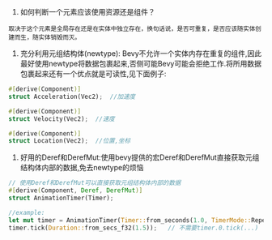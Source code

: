 1. 如何判断一个元素应该使用资源还是组件？
```
取决于这个元素是全局存在还是在实体中独立存在，换句话说，是否可重复，是否应该随实体创建而生，随实体销毁而灭。
```
1. 充分利用元组结构体(newtype): Bevy不允许一个实体内存在重复的组件,因此最好使用newtype将数据包裹起来,否侧可能Bevy可能会拒绝工作.将所用数据包裹起来还有一个优点就是可读性,见下面例子:
```rust
#[derive(Component)]
struct Acceleration(Vec2);  //加速度

#[derive(Component)]
struct Velocity(Vec2);  //速度

#[derive(Component)]
struct Location(Vec2);  //位置,坐标
```

1. 好用的Deref和DerefMut:使用bevy提供的宏Deref和DerefMut直接获取元组结构体内部的数据,免去newtype的烦恼
```rust
// 使用Deref和DerefMut可以直接获取元组结构体内部的数据
#[derive(Component, Deref, DerefMut)]
struct AnimationTimer(Timer);

//example:
let mut timer = AnimationTimer(Timer::from_seconds(1.0, TimerMode::Repeating));
timer.tick(Duration::from_secs_f32(1.5));   // 不需要timer.0.tick(...)
```